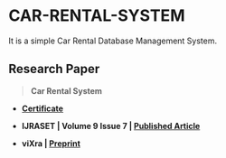 # CAR-RENTAL-SYSTEM
 It is a simple Car Rental Database Management System.

## Research Paper
 >**Car Rental System**
  
  - **[Certificate](https://github.com/Amey-Thakur/ACHIEVEMENTS/blob/main/Research%20Papers/Car%20Rental%20System/IJRASET36339%20-%20Car%20Rental%20System.pdf)** 
  
  - **IJRASET | Volume 9 Issue 7 | [Published Article](https://doi.org/10.22214/ijraset.2021.36339)** 
  
  - **viXra | [Preprint](https://vixra.org/abs/2108.0140)**
